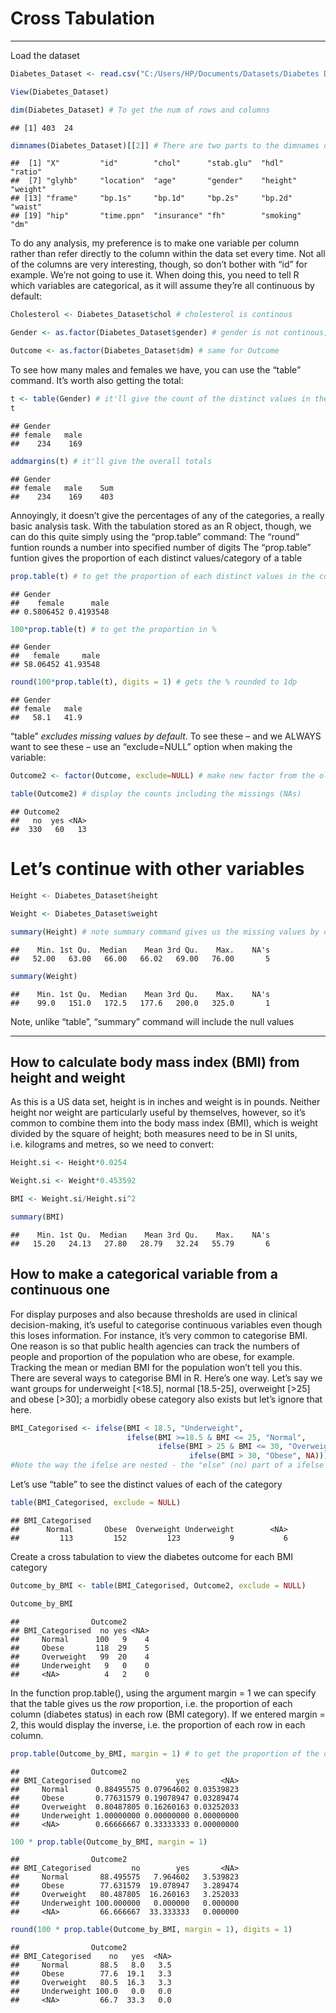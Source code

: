 Cross Tabulation
================

------------------------------------------------------------------------

Load the dataset

``` r
Diabetes_Dataset <- read.csv("C:/Users/HP/Documents/Datasets/Diabetes Dataset.csv")

View(Diabetes_Dataset)

dim(Diabetes_Dataset) # To get the num of rows and columns
```

    ## [1] 403  24

``` r
dimnames(Diabetes_Dataset)[[2]] # There are two parts to the dimnames object: names of the rows, which is generally not useful, and names of the columns, which definitely is. You just want the second of those, hence the “[[2]]” bit. This gives the same output, but just the column names
```

    ##  [1] "X"         "id"        "chol"      "stab.glu"  "hdl"       "ratio"    
    ##  [7] "glyhb"     "location"  "age"       "gender"    "height"    "weight"   
    ## [13] "frame"     "bp.1s"     "bp.1d"     "bp.2s"     "bp.2d"     "waist"    
    ## [19] "hip"       "time.ppn"  "insurance" "fh"        "smoking"   "dm"

To do any analysis, my preference is to make one variable per column
rather than refer directly to the column within the data set every time.
Not all of the columns are very interesting, though, so don’t bother
with “id” for example. We’re not going to use it. When doing this, you
need to tell R which variables are categorical, as it will assume
they’re all continuous by default:

``` r
Cholesterol <- Diabetes_Dataset$chol # cholesterol is continous

Gender <- as.factor(Diabetes_Dataset$gender) # gender is not continous, so we let R recognise it as a category by using the "as.factor" funtion

Outcome <- as.factor(Diabetes_Dataset$dm) # same for Outcome
```

To see how many males and females we have, you can use the “table”
command. It’s worth also getting the total:

``` r
t <- table(Gender) # it'll give the count of the distinct values in the column gender, we store the tabulation for future manipulation
t
```

    ## Gender
    ## female   male 
    ##    234    169

``` r
addmargins(t) # it'll give the overall totals
```

    ## Gender
    ## female   male    Sum 
    ##    234    169    403

Annoyingly, it doesn’t give the percentages of any of the categories, a
really basic analysis task. With the tabulation stored as an R object,
though, we can do this quite simply using the “prop.table” command: The
“round” funtion rounds a number into specified number of digits The
“prop.table” funtion gives the proportion of each distinct
values/category of a table

``` r
prop.table(t) # to get the proportion of each distinct values in the column
```

    ## Gender
    ##    female      male 
    ## 0.5806452 0.4193548

``` r
100*prop.table(t) # to get the proportion in %
```

    ## Gender
    ##   female     male 
    ## 58.06452 41.93548

``` r
round(100*prop.table(t), digits = 1) # gets the % rounded to 1dp
```

    ## Gender
    ## female   male 
    ##   58.1   41.9

“table” *excludes missing values by default*. To see these – and we
ALWAYS want to see these – use an “exclude=NULL” option when making the
variable:

``` r
Outcome2 <- factor(Outcome, exclude=NULL) # make new factor from the old one

table(Outcome2) # display the counts including the missings (NAs)
```

    ## Outcome2
    ##   no  yes <NA> 
    ##  330   60   13

# Let’s continue with other variables

``` r
Height <- Diabetes_Dataset$height

Weight <- Diabetes_Dataset$weight

summary(Height) # note summary command gives us the missing values by default
```

    ##    Min. 1st Qu.  Median    Mean 3rd Qu.    Max.    NA's 
    ##   52.00   63.00   66.00   66.02   69.00   76.00       5

``` r
summary(Weight)
```

    ##    Min. 1st Qu.  Median    Mean 3rd Qu.    Max.    NA's 
    ##    99.0   151.0   172.5   177.6   200.0   325.0       1

Note, unlike “table”, “summary” command will include the null values

------------------------------------------------------------------------

## How to calculate body mass index (BMI) from height and weight

As this is a US data set, height is in inches and weight is in pounds.
Neither height nor weight are particularly useful by themselves,
however, so it’s common to combine them into the body mass index (BMI),
which is weight divided by the square of height; both measures need to
be in SI units, i.e. kilograms and metres, so we need to convert:

``` r
Height.si <- Height*0.0254

Weight.si <- Weight*0.453592

BMI <- Weight.si/Height.si^2

summary(BMI)
```

    ##    Min. 1st Qu.  Median    Mean 3rd Qu.    Max.    NA's 
    ##   15.20   24.13   27.80   28.79   32.24   55.79       6

## How to make a categorical variable from a continuous one

For display purposes and also because thresholds are used in clinical
decision-making, it’s useful to categorise continuous variables even
though this loses information. For instance, it’s very common to
categorise BMI. One reason is so that public health agencies can track
the numbers of people and proportion of the population who are obese,
for example. Tracking the mean or median BMI for the population won’t
tell you this. There are several ways to categorise BMI in R. Here’s one
way. Let’s say we want groups for underweight \[\<18.5\], normal
\[18.5-25\], overweight \[\>25\] and obese \[\>30\]; a morbidly obese
category also exists but let’s ignore that here.

``` r
BMI_Categorised <- ifelse(BMI < 18.5, "Underweight",
                          ifelse(BMI >=18.5 & BMI <= 25, "Normal",
                                 ifelse(BMI > 25 & BMI <= 30, "Overweight",
                                        ifelse(BMI > 30, "Obese", NA))))
#Note the way the ifelse are nested - the "else" (no) part of a ifelse is another ifelse. 
```

Let’s use “table” to see the distinct values of each of the category

``` r
table(BMI_Categorised, exclude = NULL)
```

    ## BMI_Categorised
    ##      Normal       Obese  Overweight Underweight        <NA> 
    ##         113         152         123           9           6

Create a cross tabulation to view the diabetes outcome for each BMI
category

``` r
Outcome_by_BMI <- table(BMI_Categorised, Outcome2, exclude = NULL)

Outcome_by_BMI
```

    ##                Outcome2
    ## BMI_Categorised  no yes <NA>
    ##     Normal      100   9    4
    ##     Obese       118  29    5
    ##     Overweight   99  20    4
    ##     Underweight   9   0    0
    ##     <NA>          4   2    0

In the function prop.table(), using the argument margin = 1 we can
specify that the table gives us the *row* proportion, i.e. the
proportion of each column (diabetes status) in each row (BMI category).
If we entered margin = 2, this would display the inverse, i.e. the
proportion of each row in each column.

``` r
prop.table(Outcome_by_BMI, margin = 1) # to get the proportion of the outcome for each bmi category
```

    ##                Outcome2
    ## BMI_Categorised         no        yes       <NA>
    ##     Normal      0.88495575 0.07964602 0.03539823
    ##     Obese       0.77631579 0.19078947 0.03289474
    ##     Overweight  0.80487805 0.16260163 0.03252033
    ##     Underweight 1.00000000 0.00000000 0.00000000
    ##     <NA>        0.66666667 0.33333333 0.00000000

``` r
100 * prop.table(Outcome_by_BMI, margin = 1)
```

    ##                Outcome2
    ## BMI_Categorised         no        yes       <NA>
    ##     Normal       88.495575   7.964602   3.539823
    ##     Obese        77.631579  19.078947   3.289474
    ##     Overweight   80.487805  16.260163   3.252033
    ##     Underweight 100.000000   0.000000   0.000000
    ##     <NA>         66.666667  33.333333   0.000000

``` r
round(100 * prop.table(Outcome_by_BMI, margin = 1), digits = 1)
```

    ##                Outcome2
    ## BMI_Categorised    no   yes  <NA>
    ##     Normal       88.5   8.0   3.5
    ##     Obese        77.6  19.1   3.3
    ##     Overweight   80.5  16.3   3.3
    ##     Underweight 100.0   0.0   0.0
    ##     <NA>         66.7  33.3   0.0

